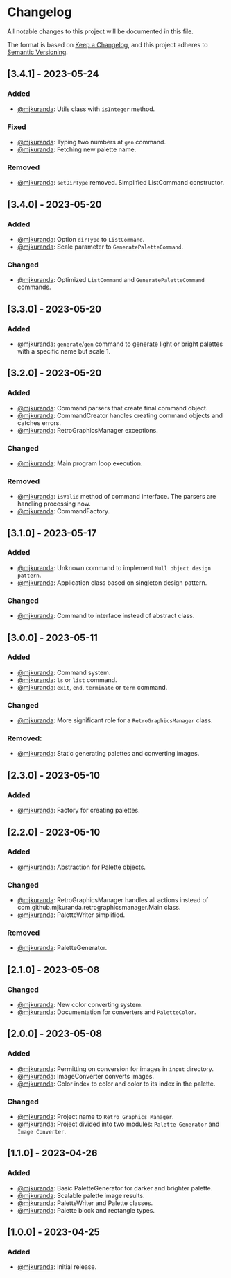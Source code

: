 # Changelog

All notable changes to this project will be documented in this file.

The format is based on [Keep a Changelog](https://keepachangelog.com/en/1.0.0/),
and this project adheres to [Semantic Versioning](https://semver.org/spec/v2.0.0.html).

## [3.4.1] - 2023-05-24
### Added
- [@mjkuranda](https://github.com/mjkuranda): Utils class with `isInteger` method.

### Fixed
- [@mjkuranda](https://github.com/mjkuranda): Typing two numbers at `gen` command.
- [@mjkuranda](https://github.com/mjkuranda): Fetching new palette name.

### Removed
- [@mjkuranda](https://github.com/mjkuranda): `setDirType` removed. Simplified ListCommand constructor.

## [3.4.0] - 2023-05-20
### Added
- [@mjkuranda](https://github.com/mjkuranda): Option `dirType` to `ListCommand`.
- [@mjkuranda](https://github.com/mjkuranda): Scale parameter to `GeneratePaletteCommand`.

### Changed
- [@mjkuranda](https://github.com/mjkuranda): Optimized `ListCommand` and `GeneratePaletteCommand` commands.

## [3.3.0] - 2023-05-20
### Added
- [@mjkuranda](https://github.com/mjkuranda): `generate`/`gen` command to generate light or bright palettes with a specific name but scale 1.

## [3.2.0] - 2023-05-20
### Added
- [@mjkuranda](https://github.com/mjkuranda): Command parsers that create final command object.
- [@mjkuranda](https://github.com/mjkuranda): CommandCreator handles creating command objects and catches errors.
- [@mjkuranda](https://github.com/mjkuranda): RetroGraphicsManager exceptions.

### Changed
- [@mjkuranda](https://github.com/mjkuranda): Main program loop execution.

### Removed
- [@mjkuranda](https://github.com/mjkuranda): `isValid` method of command interface. The parsers are handling processing now.
- [@mjkuranda](https://github.com/mjkuranda): CommandFactory.

## [3.1.0] - 2023-05-17
### Added
- [@mjkuranda](https://github.com/mjkuranda): Unknown command to implement `Null object design pattern`.
- [@mjkuranda](https://github.com/mjkuranda): Application class based on singleton design pattern.

### Changed
- [@mjkuranda](https://github.com/mjkuranda): Command to interface instead of abstract class.

## [3.0.0] - 2023-05-11
### Added
- [@mjkuranda](https://github.com/mjkuranda): Command system.
- [@mjkuranda](https://github.com/mjkuranda): `ls` or `list` command.
- [@mjkuranda](https://github.com/mjkuranda): `exit`, `end`, `terminate` or `term` command.

### Changed
- [@mjkuranda](https://github.com/mjkuranda): More significant role for a `RetroGraphicsManager` class.

### Removed:
- [@mjkuranda](https://github.com/mjkuranda): Static generating palettes and converting images.

## [2.3.0] - 2023-05-10
### Added
- [@mjkuranda](https://github.com/mjkuranda): Factory for creating palettes.

## [2.2.0] - 2023-05-10
### Added
- [@mjkuranda](https://github.com/mjkuranda): Abstraction for Palette objects.

### Changed
- [@mjkuranda](https://github.com/mjkuranda): RetroGraphicsManager handles all actions instead of com.github.mjkuranda.retrographicsmanager.Main class.
- [@mjkuranda](https://github.com/mjkuranda): PaletteWriter simplified.

### Removed
- [@mjkuranda](https://github.com/mjkuranda): PaletteGenerator.

## [2.1.0] - 2023-05-08
### Changed
- [@mjkuranda](https://github.com/mjkuranda): New color converting system.
- [@mjkuranda](https://github.com/mjkuranda): Documentation for converters and `PaletteColor`.

## [2.0.0] - 2023-05-08
### Added
- [@mjkuranda](https://github.com/mjkuranda): Permitting on conversion for images in `input` directory.
- [@mjkuranda](https://github.com/mjkuranda): ImageConverter converts images.
- [@mjkuranda](https://github.com/mjkuranda): Color index to color and color to its index in the palette.

### Changed
- [@mjkuranda](https://github.com/mjkuranda): Project name to `Retro Graphics Manager`.
- [@mjkuranda](https://github.com/mjkuranda): Project divided into two modules: `Palette Generator` and `Image Converter`.

## [1.1.0] - 2023-04-26
### Added
- [@mjkuranda](https://github.com/mjkuranda): Basic PaletteGenerator for darker and brighter palette.
- [@mjkuranda](https://github.com/mjkuranda): Scalable palette image results.
- [@mjkuranda](https://github.com/mjkuranda): PaletteWriter and Palette classes.
- [@mjkuranda](https://github.com/mjkuranda): Palette block and rectangle types.

## [1.0.0] - 2023-04-25
### Added
- [@mjkuranda](https://github.com/mjkuranda): Initial release.
